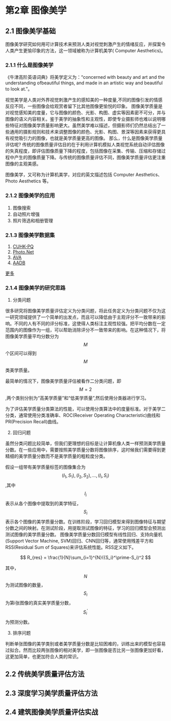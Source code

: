 # 第2章 图像美学

## 2.1 图像美学基础

图像美学研究如何用可计算技术来预测人类对视觉刺激产生的情绪反应，并探案令人类产生更愉印象的方法，这一领域被称为计算机美学( Computer Aesthetics)。

### 2.1.1 什么是图像美学

《牛津高阶英语词典》将美学定义为：“concerned with beauty and art and the understanding ofbeautiful things, and made in an artistic way and beautiful to look at.”。

视觉美学是人类对外界视觉刺激产生的感知美的一种度量,不同的图像引发的情感反应不同，一些图像会给观赏者留下比其他图像更愉悦的印象。
图像美学质量是对视觉感知美的度量，它与图像的颜色、光影、构图、虚实等因素密不可分，并与图像的语义内容相关。鉴于美学的抽象性和主观性，即使专业摄影师也难以说明哪些特征对图像美学质量影响更大。虽然美学难以描述，但摄影师们仍然总结出了一些通用的摄影规则和技术来调整图像的颜色、光影、构图、景深等因素来获得更具有视觉吸引力的图像，也就是美学质量更高的图像。
那么，什么是图像美学质量评估呢? 传统的图像质量评估目的在于利用计算机模拟人类视觉系统自动评估图像的失真程度，即评估图像质量下降的程度，包括图像在采集、传输、压缩和存储过程中产生的图像质量下降。与传统的图像质量评估不同，图像美学质量评估更注重图像的主观美感。

图像美学，又可称为计算机美学，对应的英文描述包括 Computer Aesthetics、Photo Aesthetics 等。

### 2.1.2 图像美学的应用

1. 图像搜索
2. 自动照片增强
3. 照片筛选和相册管理

### 2.1.3 图像美学数据集

1. [CUHK-PQ](http://mmlab.ie.cuhk.edu.hk/archive/CUHKPQ/Dataset.htm)
2. [Photo.Net](https://ritendra.weebly.com/aesthetics-datasets.html)
3. [AVA](https://github.com/imfing/ava_downloader)
4. [AADB](https://github.com/aimerykong/deepImageAestheticsAnalysis)

[更多](https://github.com/bcmi/Awesome-Aesthetic-Evaluation-and-Cropping#Datasets)

### 2.1.4 图像美学的研究思路

1. 分类问题

很多研究将图像美学质量评估定义为分类问题，将此任务定义为分类问题不仅为这一研究领域提供了一个简单的出发点，而且可以降低由于主观评分不一致带来的影响。不同的人有不同的评分标准，这使得人类标注主观性较强。把平均分数在一定范围内的图像作为一组，可以帮助消除评分不一致带来的影响。在这种情况下，将图像美学质量平均分数分为$$M$$个区间可以得到$$M$$类美学质量。

最简单的情况下，图像美学质量评估被看作二分类问题，即$$M=2$$,两个类别分别为“高美学质量”和“低美学质量”,然后使用分类器进行学习。

为了评估美学质量分类算法的性能，可以使用分类算法中的度量标准。对于美学二分类，通常使用分类准确率、ROC(Receiver Operating Characteristic)曲线和PR(Precision Recall)曲线。

2. 回归问题

虽然分类问题比较简单，但我们更理想的目标是让计算机像人类一样预测美学质量分数。在一些应用中，需要按照美学质量分数将图像排序，这时候我们需要得到更精细的美学质量分数而不是美学质量的粗粒度分类。

假设一组带有美学质量标签的图像集合为$$(I_1, S_1), (I_2, S_2), ... , (I_i, S_i)$$,其中$$I_i$$表示从各个图像中提取到的美学特征，$$S_i$$表示各个图像的美学质量分数。在训练阶段，学习回归模型来得到图像特征与期望分数之间的映射。在测试阶段，用提取测试图像的特征，学习的回归模型会预测出测试图像的美学质量分数。
图像美学质量分数回归模型有线性回归、支持向量机(Support Vector Machine, SVM)回归、CNN回归等，通常使用残差平方和RSS(Residual Sum of Squares)来评估系统性能。RSS定义如下。

$$
R_{res} = \frac{1}{N}\sum_{i=1}^{N}({S_i}^\prime-S_i)^2
$$

其中，$$N$$为测试图像的数量，$$S_i$$为第i张图像的真实美学质量分数，$${S_i}^\prime$$为预测分数。

3. 排序问题

判断单张图像的美学类别或者美学质量分数是比较困难的，训练出来的模型也容易过拟合。然而比较两张图像的相对美学，即一张图像是否比另一张图像更加好看，这更加简单，也更加符合人类的常识。

## 2.2 传统美学质量评估方法

## 2.3 深度学习美学质量评估方法

## 2.4 建筑图像美学质量评估实战

